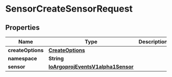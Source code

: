 

# SensorCreateSensorRequest

## Properties

Name | Type | Description | Notes
------------ | ------------- | ------------- | -------------
**createOptions** | [**CreateOptions**](CreateOptions.md) |  |  [optional]
**namespace** | **String** |  |  [optional]
**sensor** | [**IoArgoprojEventsV1alpha1Sensor**](IoArgoprojEventsV1alpha1Sensor.md) |  |  [optional]



